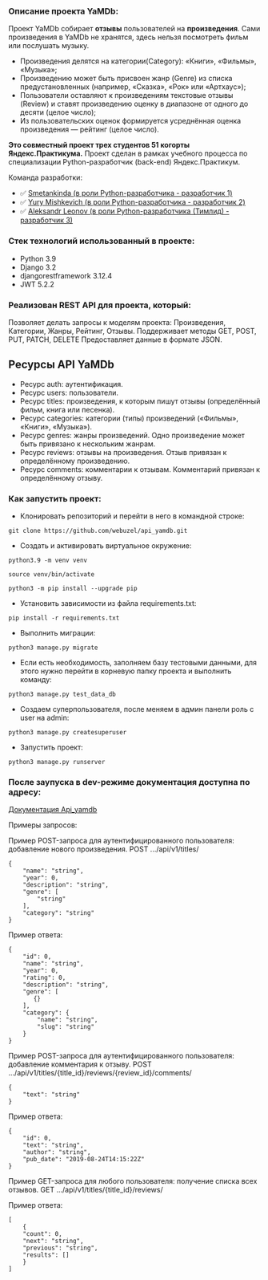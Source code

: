 ### Описание проекта YaMDb:

Проект YaMDb собирает **отзывы** пользователей на **произведения**. Сами произведения в YaMDb не хранятся, здесь нельзя посмотреть фильм или послушать музыку.
- Произведения делятся на категории(Category): «Книги», «Фильмы», «Музыка»;
- Произведению может быть присвоен жанр (Genre) из списка предустановленных (например, «Сказка», «Рок» или «Артхаус»);
- Пользователи оставляют к произведениям текстовые отзывы (Review) и ставят произведению оценку в диапазоне от одного до десяти (целое число);
- Из пользовательских оценок формируется усреднённая оценка произведения — рейтинг (целое число).

**Это совместный проект трех студентов 51 когорты Яндекс.Практикума.**
Проект сделан в рамках учебного процесса по специализации Python-разработчик (back-end) Яндекс.Практикум.

Команда разработки:
- :white_check_mark: [Smetankinda (в роли Python-разработчика - разработчик 1)](https://github.com/smetankinda)
- :white_check_mark: [Yury Mishkevich (в роли Python-разработчика - разработчик 2)](https://github.com/GeorgeMish)
- :white_check_mark: [Aleksandr Leonov (в роли Python-разработчика (Тимлид) - разработчик 3)](https://github.com/webuzel)

### Стек технологий использованный в проекте:
- Python 3.9
- Django 3.2
- djangorestframework 3.12.4
- JWT 5.2.2

### Реализован REST API для проекта, который:

Позволяет делать запросы к моделям проекта: Произведения, Категории, Жанры, Рейтинг, Отзывы.
Поддерживает методы GET, POST, PUT, PATCH, DELETE
Предоставляет данные в формате JSON.


## Ресурсы API YaMDb

- Ресурс auth: аутентификация.
- Ресурс users: пользователи.
- Ресурс titles: произведения, к которым пишут отзывы (определённый фильм, книга или песенка).
- Ресурс categories: категории (типы) произведений («Фильмы», «Книги», «Музыка»).
- Ресурс genres: жанры произведений. Одно произведение может быть привязано к нескольким жанрам.
- Ресурс reviews: отзывы на произведения. Отзыв привязан к определённому произведению.
- Ресурс comments: комментарии к отзывам. Комментарий привязан к определённому отзыву.

### Как запустить проект:

- Клонировать репозиторий и перейти в него в командной строке:

```
git clone https://github.com/webuzel/api_yamdb.git
```

- Cоздать и активировать виртуальное окружение:

```
python3.9 -m venv venv
```

```
source venv/bin/activate
```

```
python3 -m pip install --upgrade pip
```

- Установить зависимости из файла requirements.txt:

```
pip install -r requirements.txt
```

- Выполнить миграции:

```
python3 manage.py migrate
```

- Если есть необходимость, заполняем базу тестовыми данными, для этого нужно перейти в корневую папку проекта и выполнить команду:

```
python3 manage.py test_data_db
```

- Создаем суперпользователя, после меняем в админ панели роль с user на admin:

```
python3 manage.py createsuperuser
```

- Запустить проект:

```
python3 manage.py runserver
```

### После заупуска в dev-режиме документация доступна по адресу:

[Документация Api_yamdb](http://127.0.0.1:8000/redoc/)


Примеры запросов:

Пример POST-запроса для аутентифицированного пользователя: добавление нового произведения. POST .../api/v1/titles/

```
{
    "name": "string",
    "year": 0,
    "description": "string",
    "genre": [
        "string"
    ],
    "category": "string"
}
```

Пример ответа:

```
{
    "id": 0,
    "name": "string",
    "year": 0,
    "rating": 0,
    "description": "string",
    "genre": [
       {}
    ],
    "category": {
        "name": "string",
        "slug": "string"
    }
}
```

Пример POST-запроса для аутентифицированного пользователя: добавление комментария к отзыву. POST .../api/v1/titles/{title_id}/reviews/{review_id}/comments/

```
{
    "text": "string"
}
```

Пример ответа:

```
{
    "id": 0,
    "text": "string",
    "author": "string",
    "pub_date": "2019-08-24T14:15:22Z"
}
```

Пример GET-запроса для любого пользователя: получение списка всех отзывов. GET .../api/v1/titles/{title_id}/reviews/


Пример ответа:

```
[
    {
    "count": 0,
    "next": "string",
    "previous": "string",
    "results": []
    }
]
```